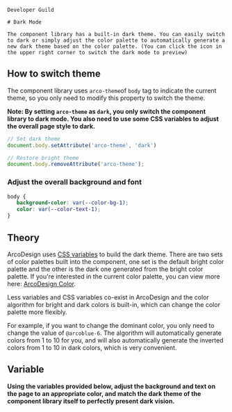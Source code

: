 `````
Developer Guild

# Dark Mode

The component library has a built-in dark theme. You can easily switch to dark or simply adjust the color palette to automatically generate a new dark theme based on the color palette. (You can click the icon in the upper right corner to switch the dark mode to preview)
`````

## How to switch theme

The component library uses `arco-theme`of `body` tag to indicate the current theme, so you only need to modify this property to switch the theme.

**Note: By setting `arco-theme` as `dark`, you only switch the component library to dark mode. You also need to use some CSS variables to adjust the overall page style to dark.**

```js
// Set dark theme
document.body.setAttribute('arco-theme', 'dark')

// Restore bright theme
document.body.removeAttribute('arco-theme');
```

### Adjust the overall background and font

```css
body {
   background-color: var(--color-bg-1);
   color: var(--color-text-1);
}
```

## Theory

ArcoDesign uses [CSS variables](https://developer.mozilla.org/zh-CN/docs/Web/CSS/--\*) to build the dark theme. There are two sets of color palettes built into the component, one set is the default bright color palette and the other is the dark one generated from the bright color palette. If you're interested in the current color palette, you can view more here: [ArcoDesign Color](/react/docs/palette).

Less variables and CSS variables co-exist in ArcoDesign and the color algorithm for bright and dark colors is built-in, which can change the color palette more flexibly.

For example, if you want to change the dominant color, you only need to change the value of `@arcoblue-6`. The algorithm will automatically generate colors from 1 to 10 for you, and will also automatically generate the inverted colors from 1 to 10 in dark colors, which is very convenient.

## Variable

**Using the variables provided below, adjust the background and text on the page to an appropriate color, and match the dark theme of the component library itself to perfectly present dark vision.**
